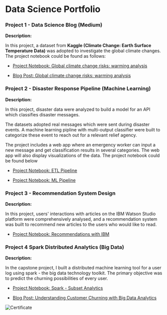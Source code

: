 # Data Science Portfolio

### Project 1 - Data Science Blog (Medium)

**Description:** 

In this project, a dataset from **Kaggle (Climate Change: Earth Surface Temperature Data)** was adopted to investigate the global climate changes. The project notebook could be found as follows:

* [Project Notebook: Global climate change risks: warming analysis](https://github.com/derekma666/Data_Sci_Portfolio/blob/a3da3d81aaed586300cf51a48586a38fb7f23fb4/Project%201-Data%20Science%20Blog/Climate.ipynb) 

* [Blog Post: Global climate change risks: warming analysis](https://derekma666.medium.com/global-climate-change-risks-warming-analysis-a20d3da93740)

### Project 2 - Disaster Response Pipeline (Machine Learning)

**Description:**

In this project, disaster data were analyzed to build a model for an API which classifies disaster messages.

The datasets adopted real messages which were sent during disaster events. A machine learning pipline with multi-output classifier were built to categorize these event to reach out for a relevant relief agency.

The project includes a web app where an emergency worker can input a new message and get classification results in several categories. The web app will also display visualizations of the data. The project notebook could be found below

* [Project Notebook: ETL Pipeline](https://github.com/derekma666/Data_Sci_Portfolio/blob/a10dcffed486f438baa33a3874b8f95b3bec2077/Project%202-Disaster%20Response%20Pipeline/data/process_data.py)

* [Project Notebook: ML Pipeline](https://github.com/derekma666/Data_Sci_Portfolio/blob/a10dcffed486f438baa33a3874b8f95b3bec2077/Project%202-Disaster%20Response%20Pipeline/models/train_classifier.py)


### Project 3 - Recommendation System Design

**Description:**

In this project, users' interactions with articles on the IBM Watson Studio platform were comprehensively analysed, and a recommendation system was built to recommend new articles to the users who would like to read. 

* [Project Notebook: Recommendations with IBM](https://github.com/derekma666/Data_Sci_Portfolio/blob/c73615a531b6cb7786b2f5425b34be296e716825/Project%203-Recomendation%20Engines%20(IBM%20Watson%20Studio)/Recommendations_with_IBM.ipynb)

### Project 4 Spark Distributed Analytics (Big Data)

**Description:**

In the capstone project, I built a distributed machine learning tool for a user log using spark - the big data technology toolkit. The primary objective was to predict the churning possibilities of every user. 

* [Project Notebook: Spark - Subset Analytics](https://github.com/derekma666/Data_Sci_Portfolio/blob/c73615a531b6cb7786b2f5425b34be296e716825/Project%204-Sparkify/Sparkify.ipynb)

* [Blog Post: Understanding Customer Churning with Big Data Analytics](https://derekma666.medium.com/churn-prediction-in-sparkify-with-pyspark-2b1ad45db989)


![Certificate](https://user-images.githubusercontent.com/44194994/134960990-407f5ac3-b070-45b1-9de9-4784fc649c77.png)

